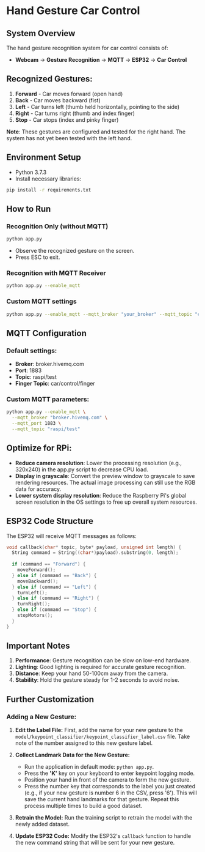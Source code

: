 # Hand Gesture Car Control

## System Overview

The hand gesture recognition system for car control consists of:
- **Webcam** $\rightarrow$ **Gesture Recognition** $\rightarrow$ **MQTT** $\rightarrow$ **ESP32** $\rightarrow$ **Car Control**

## Recognized Gestures:
1. **Forward** - Car moves forward (open hand)
2. **Back** - Car moves backward (fist)
3. **Left** - Car turns left (thumb held horizontally, pointing to the side)
4. **Right** - Car turns right (thumb and index finger)
5. **Stop** - Car stops (index and pinky finger)

**Note**: These gestures are configured and tested for the right hand. The system has not yet been tested with the left hand.

## Environment Setup

* Python 3.7.3
* Install necessary libraries:
```bash
pip install -r requirements.txt
```

## How to Run

### Recognition Only (without MQTT)
```bash
python app.py
```
- Observe the recognized gesture on the screen.
- Press ESC to exit.

### Recognition with MQTT Receiver
```bash
python app.py --enable_mqtt
```

### Custom MQTT settings
```bash
python app.py --enable_mqtt --mqtt_broker "your_broker" --mqtt_topic "custom/topic"
```

## MQTT Configuration

### Default settings:
- **Broker**: broker.hivemq.com
- **Port**: 1883  
- **Topic**: raspi/test
- **Finger Topic**: car/control/finger

### Custom MQTT parameters:
```bash
python app.py --enable_mqtt \
  --mqtt_broker "broker.hivemq.com" \
  --mqtt_port 1883 \
  --mqtt_topic "raspi/test"
```

## Optimize for RPi:

* **Reduce camera resolution**: Lower the processing resolution (e.g., 320x240) in the app.py script to decrease CPU load.
* **Display in grayscale**: Convert the preview window to grayscale to save rendering resources. The actual image processing can still use the RGB data for accuracy.
* **Lower system display resolution**: Reduce the Raspberry Pi's global screen resolution in the OS settings to free up overall system resources.

## ESP32 Code Structure

The ESP32 will receive MQTT messages as follows:
```cpp
void callback(char* topic, byte* payload, unsigned int length) {
  String command = String((char*)payload).substring(0, length);
  
  if (command == "Forward") {
    moveForward();
  } else if (command == "Back") {
    moveBackward();
  } else if (command == "Left") {
    turnLeft();
  } else if (command == "Right") {
    turnRight();
  } else if (command == "Stop") {
    stopMotors();
  }
}
```

## Important Notes

1. **Performance**: Gesture recognition can be slow on low-end hardware.
2. **Lighting**: Good lighting is required for accurate gesture recognition.
3. **Distance**: Keep your hand 50-100cm away from the camera.
4. **Stability**: Hold the gesture steady for 1-2 seconds to avoid noise.

## Further Customization

### Adding a New Gesture:

1.  **Edit the Label File:** First, add the name for your new gesture to the `model/keypoint_classifier/keypoint_classifier_label.csv` file. Take note of the number assigned to this new gesture label.

2.  **Collect Landmark Data for the New Gesture:**
    *   Run the application in default mode: `python app.py`.
    *   Press the **'K'** key on your keyboard to enter keypoint logging mode.
    *   Position your hand in front of the camera to form the new gesture.
    *   Press the number key that corresponds to the label you just created (e.g., if your new gesture is number 6 in the CSV, press '6'). This will save the current hand landmarks for that gesture. Repeat this process multiple times to build a good dataset.

3.  **Retrain the Model:** Run the training script to retrain the model with the newly added dataset.

4.  **Update ESP32 Code:** Modify the ESP32's `callback` function to handle the new command string that will be sent for your new gesture.